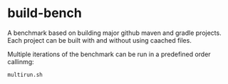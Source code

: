 # build-bench

A benchmark based on building major github maven and gradle projects.
Each project can be built with and without using caached files.

Multiple iterations of the benchmark can be run in a predefined order callinmg:
```
multirun.sh
```

